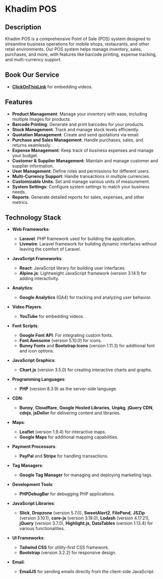 # Khadim POS

## Description

Khadim POS is a comprehensive Point of Sale (POS) system designed to streamline business operations for mobile shops, restaurants, and other retail environments. Our POS system helps manage inventory, sales, purchases, and more, with features like barcode printing, expense tracking, and multi-currency support.

## Book Our Service 
  - **[ClickOnThisLink](https://khadimpos.netlify.app/)** for embedding videos.

## Features

- **Product Management**: Manage your inventory with ease, including multiple images for products.
- **Barcode Printing**: Generate and print barcodes for your products.
- **Stock Management**: Track and manage stock levels efficiently.
- **Quotation Management**: Create and send quotations via email.
- **Purchase and Sales Management**: Handle purchases, sales, and returns seamlessly.
- **Expense Management**: Keep track of business expenses and manage your budget.
- **Customer & Supplier Management**: Maintain and manage customer and supplier information.
- **User Management**: Define roles and permissions for different users.
- **Multi-Currency Support**: Handle transactions in multiple currencies.
- **Customizable Units**: Set and manage various units of measurement.
- **System Settings**: Configure system settings to match your business needs.
- **Reports**: Generate detailed reports for sales, expenses, and other metrics.

## Technology Stack

- **Web Frameworks**:
  - **Laravel**: PHP framework used for building the application.
  - **Livewire**: Laravel framework for building dynamic interfaces without leaving the comfort of Laravel.

- **JavaScript Frameworks**:
  - **React**: JavaScript library for building user interfaces.
  - **Alpine.js**: Lightweight JavaScript framework (version 3.14.1) for adding interactivity.

- **Analytics**:
  - **Google Analytics** (GA4) for tracking and analyzing user behavior.

- **Video Players**:
  - **YouTube** for embedding videos.

- **Font Scripts**:
  - **Google Font API**: For integrating custom fonts.
  - **Font Awesome** (version 5.10.0) for icons.
  - **Bunny Fonts** and **Bootstrap Icons** (version 1.11.3) for additional font and icon options.

- **JavaScript Graphics**:
  - **Chart.js** (version 3.5.0) for creating interactive charts and graphs.

- **Programming Languages**:
  - **PHP** (version 8.3.9) as the server-side language.

- **CDN**:
  - **Bunny**, **Cloudflare**, **Google Hosted Libraries**, **Unpkg**, **jQuery CDN**, **cdnjs**, **jsDelivr** for delivering content and libraries.

- **Maps**:
  - **Leaflet** (version 1.9.4) for interactive maps.
  - **Google Maps** for additional mapping capabilities.

- **Payment Processors**:
  - **PayPal** and **Stripe** for handling transactions.

- **Tag Managers**:
  - **Google Tag Manager** for managing and deploying marketing tags.

- **Development Tools**:
  - **PHPDebugBar** for debugging PHP applications.

- **JavaScript Libraries**:
  - **Slick**, **Dropzone** (version 5.7.0), **SweetAlert2**, **FilePond**, **JSZip** (version 3.10.1), **core-js** (version 3.19.0), **Lodash** (version 4.17.21), **jQuery** (version 3.7.0), **Highlight.js**, **DataTables** (version 1.13.4) for various functionalities.

- **UI Frameworks**:
  - **Tailwind CSS** for utility-first CSS framework.
  - **Bootstrap** (version 3.2.2) for responsive design.

- **Email**:
  - **EmailJS** for sending emails directly from the client-side JavaScript.

